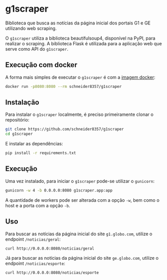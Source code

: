# g1scraper

Biblioteca que busca as notícias da página inicial dos portais G1 e GE utilizando web scraping.

O `g1scraper` utiliza a biblioteca beautifulsoup4, disponível na PyPI, para realizar o scraping. A biblioteca Flask é utilizada para a aplicação web que serve como API do `g1scraper`.

## Execução com docker

A forma mais simples de executar o `g1scraper` é com a [imagem docker](https://hub.docker.com/repository/docker/schneider8357/g1scraper):

 ```bash
 docker run -p8080:8080 --rm schneider8357/g1scraper
 ```

## Instalação

Para instalar o `g1scraper` localmente, é preciso primeiramente clonar o repositório:
```bash
git clone https://github.com/schneider8357/g1scraper
cd g1scraper
```


E instalar as dependências:
```bash
pip install -r requirements.txt
```

## Execução

Uma vez instalado, para iniciar o `g1scraper` pode-se utilizar o `gunicorn`:

```bash
gunicorn -w 4 -b 0.0.0.0:8080 g1scraper.app:app
```

A quantidade de workers pode ser alterada com a opção `-w`, bem como o host e a porta com a opção `-b`.

## Uso

Para buscar as notícias da página inicial do site `g1.globo.com`, utilize o endpoint `/noticias/geral`:
```bash
curl http://0.0.0.0:8080/noticias/geral
```

Já para buscar as notícias da página inicial do site `ge.globo.com`, utilize o endpoint `/noticias/esporte`:
```bash
curl http://0.0.0.0:8080/noticias/esporte
```
